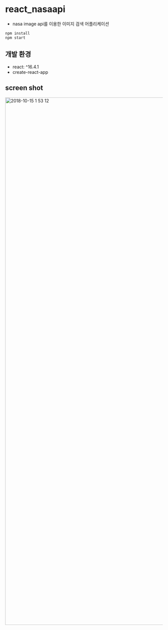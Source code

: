 # react_nasaapi

* nasa image api를 이용한 이미지 검색 어플리케이션

```
npm install
npm start
```
## 개발 환경
* react: ^16.4.1
* create-react-app


## screen shot
<img width="1680" alt="2018-10-15 1 53 12" src="https://user-images.githubusercontent.com/26926312/46931324-a3ac3580-d085-11e8-9463-585f89653f56.png">
